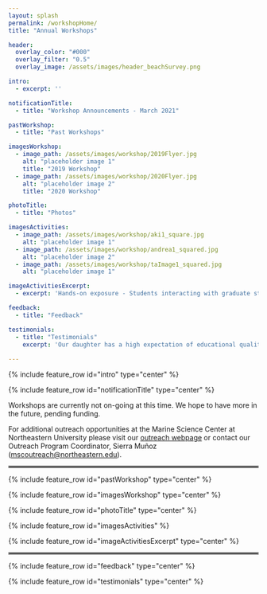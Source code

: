 ```yaml
---
layout: splash
permalink: /workshopHome/
title: "Annual Workshops"

header:
  overlay_color: "#000"
  overlay_filter: "0.5"
  overlay_image: /assets/images/header_beachSurvey.png

intro: 
  - excerpt: ''

notificationTitle:
  - title: "Workshop Announcements - March 2021"

pastWorkshop:
  - title: "Past Workshops"

imagesWorkshop:
  - image_path: /assets/images/workshop/2019Flyer.jpg
    alt: "placeholder image 1"
    title: "2019 Workshop"
  - image_path: /assets/images/workshop/2020Flyer.jpg
    alt: "placeholder image 2"
    title: "2020 Workshop"

photoTitle:
  - title: "Photos"

imagesActivities:
  - image_path: /assets/images/workshop/aki1_square.jpg
    alt: "placeholder image 1"
  - image_path: /assets/images/workshop/andrea1_squared.jpg
    alt: "placeholder image 2"
  - image_path: /assets/images/workshop/taImage1_squared.jpg
    alt: "placeholder image 1"

imageActivitiesExcerpt: 
  - excerpt: 'Hands-on exposure - Students interacting with graduate students and post-docs during the targeted activities portion of the workshop. For examples of some of these activities please visit our [Activities](/activities/) page!'

feedback:
  - title: "Feedback"

testimonials: 
  - title: "Testimonials"
    excerpt: 'Our daughter has a high expectation of educational quality and is not always easily satisfied, but she enjoyed this program and thought it was worth spending two February vacation days. She told us all about the activities each day. She gave high marks to the instructors, too, for their knowledge and concern. One thing she mentioned that I am glad you did was talk about the challenges women scientists face in the workplace. Thanks for offering the program. <br> <br> Our daughter had a great experience! The real-life experience with professors, researchers, and graduate students in their work-place environment was very beneficial to educating our daughter in areas of science that she may not otherwise get to experience in such depth on her own. The addition of insight into the college application process, and opportunities for future work in scientific research and engineering was a great additional element to the program. <br> <br> The workshop was an excellent introduction to higher level science in the area of my childs interest. She is very interested in Marine biology, and this is the perfect way for her to learn about a career in the field.'
 
---
```



{% include feature_row id="intro" type="center" %}

{% include feature_row id="notificationTitle" type="center" %}

Workshops are currently not on-going at this time. We hope to have more in the future, pending funding.

For additional outreach opportunities at the Marine Science Center at Northeastern University please visit our [outreach webpage](https://cos.northeastern.edu/marinescience/outreach/) or contact our Outreach Program Coordinator, Sierra Muñoz ([mscoutreach@northeastern.edu](mscoutreach@northeastern.edu)).

<hr style="border:2px solid gray">

{% include feature_row id="pastWorkshop" type="center" %}

{% include feature_row id="imagesWorkshop" type="center" %}

{% include feature_row id="photoTitle" type="center" %}

{% include feature_row id="imagesActivities" %}

{% include feature_row id="imageActivitiesExcerpt" type="center" %}

<hr style="border:2px solid gray">

{% include feature_row id="feedback" type="center" %}

{% include feature_row id="testimonials" type="center" %}


